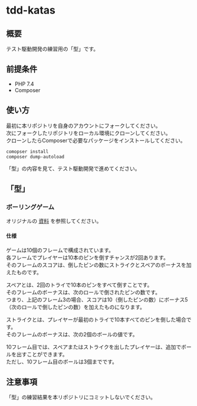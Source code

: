 # tdd-katas

## 概要
テスト駆動開発の練習用の「型」です。

## 前提条件

- PHP 7.4
- Composer

## 使い方

最初に本リポジトリを自身のアカウントにフォークしてください。  
次にフォークしたリポジトリをローカル環境にクローンしてください。  
クローンしたらComposerで必要なパッケージをインストールしてください。  

```
comopser install
composer dump-autoload
```

「型」の内容を見て、テスト駆動開発で進めてください。

## 「型」
### ボーリングゲーム
オリジナルの [資料](http://butunclebob.com/ArticleS.UncleBob.TheBowlingGameKata) を参照してください。  

#### 仕様
ゲームは10個のフレームで構成されています。  
各フレームでプレイヤーは10本のピンを倒すチャンスが2回あります。  
そのフレームのスコアは、倒したピンの数にストライクとスペアのボーナスを加えたものです。  

スペアとは、2回のトライで10本のピンをすべて倒すことです。  
そのフレームのボーナスは、次のロールで倒されたピンの数です。  
つまり、上記のフレーム3の場合、スコアは10（倒したピンの数）にボーナス5（次のロールで倒したピンの数）を加えたものになります。  

ストライクとは、プレイヤーが最初のトライで10本すべてのピンを倒した場合です。  
そのフレームのボーナスは、次の2個のボールの値です。  

10フレーム目では、スペアまたはストライクを出したプレイヤーは、追加でボールを出すことができます。  
ただし、10フレーム目のボールは3個までです。  


## 注意事項
「型」の練習結果を本リポジトリにコミットしないでください。
